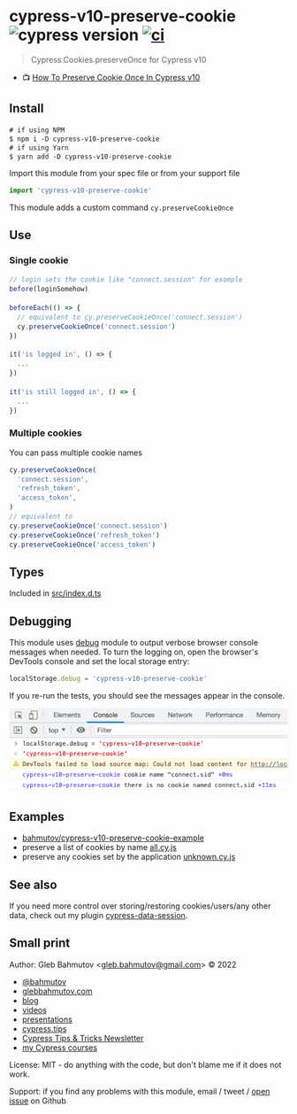 # cypress-v10-preserve-cookie ![cypress version](https://img.shields.io/badge/cypress-11.0.1-brightgreen) [![ci](https://github.com/bahmutov/cypress-v10-preserve-cookie/actions/workflows/ci.yml/badge.svg?branch=main)](https://github.com/bahmutov/cypress-v10-preserve-cookie/actions/workflows/ci.yml)

> Cypress.Cookies.preserveOnce for Cypress v10

- 📺 [How To Preserve Cookie Once In Cypress v10](https://youtu.be/b8aoVh6IdCg)

## Install

```shell
# if using NPM
$ npm i -D cypress-v10-preserve-cookie
# if using Yarn
$ yarn add -D cypress-v10-preserve-cookie
```

Import this module from your spec file or from your support file

```js
import 'cypress-v10-preserve-cookie'
```

This module adds a custom command `cy.preserveCookieOnce`

## Use

### Single cookie

```js
// login sets the cookie like "connect.session" for example
before(loginSomehow)

beforeEach(() => {
  // equivalent to cy.preserveCookieOnce('connect.session')
  cy.preserveCookieOnce('connect.session')
})

it('is logged in', () => {
  ...
})

it('is still logged in', () => {
  ...
})
```

### Multiple cookies

You can pass multiple cookie names

```js
cy.preserveCookieOnce(
  'connect.session',
  'refresh_token',
  'access_token',
)
// equivalent to
cy.preserveCookieOnce('connect.session')
cy.preserveCookieOnce('refresh_token')
cy.preserveCookieOnce('access_token')
```

## Types

Included in [src/index.d.ts](./src/index.d.ts)

## Debugging

This module uses [debug](https://github.com/debug-js/debug#readme) module to output verbose browser console messages when needed. To turn the logging on, open the browser's DevTools console and set the local storage entry:

```js
localStorage.debug = 'cypress-v10-preserve-cookie'
```

If you re-run the tests, you should see the messages appear in the console.

![Show debug messages](./images/debug-cookie.png)

## Examples

- [bahmutov/cypress-v10-preserve-cookie-example](https://github.com/bahmutov/cypress-v10-preserve-cookie-example)
- preserve a list of cookies by name [all.cy.js](./cypress/e2e/all.cy.js)
- preserve any cookies set by the application [unknown.cy.js](./cypress/e2e/unknown.cy.js)

## See also

If you need more control over storing/restoring cookies/users/any other data, check out my plugin [cypress-data-session](https://github.com/bahmutov/cypress-data-session).

## Small print

Author: Gleb Bahmutov &lt;gleb.bahmutov@gmail.com&gt; &copy; 2022

- [@bahmutov](https://twitter.com/bahmutov)
- [glebbahmutov.com](https://glebbahmutov.com)
- [blog](https://glebbahmutov.com/blog)
- [videos](https://www.youtube.com/glebbahmutov)
- [presentations](https://slides.com/bahmutov)
- [cypress.tips](https://cypress.tips)
- [Cypress Tips & Tricks Newsletter](https://cypresstips.substack.com/)
- [my Cypress courses](https://cypress.tips/courses)

License: MIT - do anything with the code, but don't blame me if it does not work.

Support: if you find any problems with this module, email / tweet /
[open issue](https://github.com/bahmutov/cypress-v10-preserve-cookie/issues) on Github
